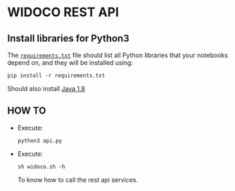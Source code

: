 # **WIDOCO REST API**

## **Install libraries for Python3**

The [`requirements.txt`](./requirements.txt) file should list all Python libraries that your notebooks
depend on, and they will be installed using:

```
pip install -r requirements.txt
```

Should also install [Java 1.8](https://www.oracle.com/es/java/technologies/javase/javase-jdk8-downloads.html)

## **HOW TO**

- Execute:
	```
	python3 api.py
	```
- Execute:
	```
	sh widoco.sh -h
	```
	To know how to call the rest api services.

